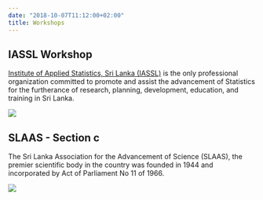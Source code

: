 ```yaml
---
date: "2018-10-07T11:12:00+02:00"
title: Workshops
---
```


## IASSL Workshop 

[Institute of Applied Statistics, Sri Lanka (IASSL)](https://iassl.lk/) is the only professional organization committed to promote and assist the advancement of Statistics for the furtherance of research, planning, development, education, and training in Sri Lanka.

![](/poster/IASSL_Poster.png)

## SLAAS - Section c

The Sri Lanka Association for the Advancement of Science (SLAAS), the premier scientific body in the country was founded in 1944 and incorporated by Act of Parliament No 11 of 1966. 

![](/images/slassposter.jpeg)